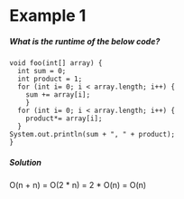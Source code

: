 # Example 1

##### What is the runtime of the below code?
```
void foo(int[] array) {
  int sum = 0;
  int product = 1;
  for (int i= 0; i < array.length; i++) {
    sum += array[i];
    }
  for (int i= 0; i < array.length; i++) {
    product*= array[i];
  }
System.out.println(sum + ", " + product);
}
```
##### Solution

O(n + n) = O(2 \* n) = 2 \* O(n) = O(n)
